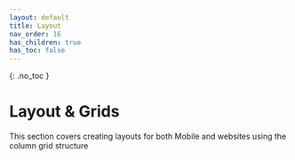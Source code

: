 ```yaml
---
layout: default
title: Layout
nav_order: 16
has_children: true
has_toc: false
---
```


{: .no_toc }

# Layout & Grids

This section covers creating layouts for both Mobile and websites using the column grid structure
